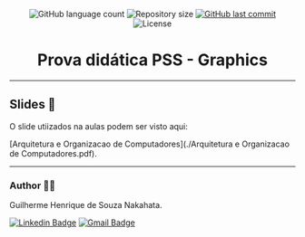 <p align="center">
  <img alt="GitHub language count" src="https://img.shields.io/github/languages/count/GuilhermeNakahata/UNESPAR-2023?color=%2304D361">

  <img alt="Repository size" src="https://img.shields.io/github/repo-size/GuilhermeNakahata/UNESPAR-2023">
	
  <a href="https://github.com/GuilhermeNakahata/BonsaiStyleClassification/commits/main">
    <img alt="GitHub last commit" src="https://img.shields.io/github/last-commit/GuilhermeNakahata/UNESPAR-2023">
  </a>
    
   <img alt="License" src="https://img.shields.io/badge/license-MIT-brightgreen">
	

<h1 align="center"> Prova didática PSS - Graphics </h1>

---

## Slides 📝

O slide utiizados na aulas podem ser visto aqui:

[Arquitetura e Organizacao de Computadores](./Arquitetura e Organizacao de Computadores.pdf).
	
---
	
### Author :technologist:

Guilherme Henrique de Souza Nakahata.

[![Linkedin Badge](https://img.shields.io/badge/-GuilhermeNakahata-blue?style=flat-square&logo=Linkedin&logoColor=white)](https://www.linkedin.com/in/guilherme-henrique-de-souza-nakahata-637459187/) 
[![Gmail Badge](https://img.shields.io/badge/-guilhermenakahata@gmail.com-c14438?style=flat-square&logo=Gmail&logoColor=white)](mailto:GuilhermeNakahata@gmail.com)

